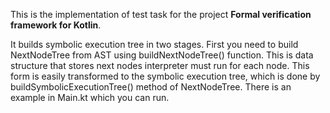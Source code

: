 This is the implementation of test task for the project **Formal verification framework for Kotlin**.

It builds symbolic execution tree in two stages.
First you need to build NextNodeTree from AST using buildNextNodeTree() function.
This is data structure that stores next nodes interpreter must run for each node.
This form is easily transformed to the symbolic execution tree,
which is done by buildSymbolicExecutionTree() method of NextNodeTree.
There is an example in Main.kt which you can run.